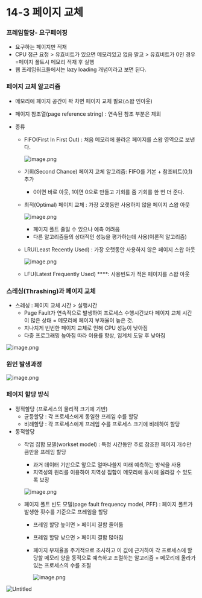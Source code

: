 # 14-3 페이지 교체

### 프레임할당- 요구페이징

- 요구하는 페이지만 적재
- CPU 접근 요청 > 유효비트가 있으면 메모리있고 없음 말고 > 유효비트가 0인 경우 =페이지 폴트시 메모리 적재 후 실행
- 웹 프레임워크들에서는 lazy loading 개념이라고 보면 된다.

### 페이지 교체 알고리즘

- 메모리에 페이지 공간이 꽉 차면 페이지 교체 필요(스왑 인아웃)
- 페이지 참조열(page reference string) : 연속된 참조 부분은 제외

- 종류
    - FIFO(First In First Out) : 처음 메모리에 올라온 페이지를 스왑 영역으로 보낸다.
        
        ![image.png](14-3image.png)
        
    - 기회(Second Chance) 페이지 교체 알고리즘: FIFO를 기본 + 참조비트(0,1) 추가
        - 0이면 바로 아웃, 1이면 0으로 만들고 기회를 줌 기회를 한 번 더 준다.
    - 최적(Optimal) 페이지 교체 : 가장 오랫동안 사용하지 않을 페이지 스왑 아웃
        
        ![image.png](14-3image%201.png)
        
        - 페이지 폴트 줄일 수 있으나 예측 어려움
        - 다른 알고리즘들의 상대적인 성능을 평가하는데 사용(이론적 알고리즘)
    - LRU(Least Recently Used) : 가장 오랫동안 사용하지 않은 페이지 스왑 아웃
        
        ![image.png](14-3image%202.png)
        
    - LFU(Latest Frequently Used) ****: 사용빈도가 적은 페이지를 스왑 아웃
    

### 스레싱(Thrashing)과 페이지 교체

- 스레싱 : 페이지 교체 시간 > 실행시간
    - Page Fault가 연속적으로 발생하여 프로세스 수행시간보다 페이지 교체 시간이 많은 상태
    = 메모리에 페이지 부재율이 높은 것.
    - 지나치게 빈번한 페이지 교체로 인해 CPU 성능이 낮아짐
    - 다중 프로그래밍 높아짐 따라 이용률 향상, 임계치 도달 후 낮아짐

![image.png](14-3image%203.png)

### 원인 발생과정

![image.png](14-3image%204.png)

### 페이지 할당 방식

- 정적할당 (프로세스의 물리적 크기에 기반)
    - 균등할당 : 각 프로세스에게 동일한 프레임 수를 할당
    - 비례할당 : 각 프로세스에게 프레임 수를 프로세스 크기에 비례하여 할당
- 동적할당
    - 작업 집합 모델(workset model) : 특정 시간동안 주로 참조한 페이지 개수만큼만을 프레임 할당
        - 과거 데이터 기반으로 앞으로 얼마나쓸지 미래 예측하는 방식을 사용
        - 지역성의 원리를 이용하여 지역성 집합이 메모리에 동시에 올라갈 수 있도록 보장
        
        ![image.png](14-3image%205.png)
        
    - 페이지 폴트 빈도 모델(page fault frequency model, PFF) : 페이지 폴트가 발생한 횟수를 기준으로 프레임을 할당
        - 프레임 할당 높이면 > 페이지 결함 줄어듦
        - 프레임 할당 낮으면 > 페이지 결함 많아짐
        - 페이지 부재율을 주기적으로 조사하고 이 값에 근거하여 각 프로세스에 할당할 메모리 양을 동적으로 예측하고 조절하는 알고리즘 = 메모리에 올라가있는 프로세스의 수를 조절
            
            ![image.png](14-3image%206.png)
            
        
    

![Untitled](14-3Untitled.png)